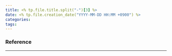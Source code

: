 ```yaml
---
title: <% tp.file.title.split("-")[3] %>
date: <% tp.file.creation_date("YYYY-MM-DD HH:MM +0900") %>
categories: 
tags:
---
```




### Reference
---
